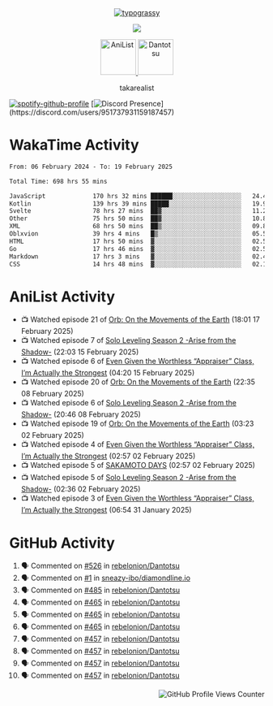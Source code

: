 <div align="center">
<a href="https://github.com/kawarimidoll/typograssy">
    <img alt="typograssy" src="https://typograssy.deno.dev/api?text=%E3%82%B8%E3%83%A7%E3%83%B3%E3%81%A7%E3%81%99%E3%80%82%E3%81%93%E3%82%93%E3%81%AB%E3%81%A1%E3%81%AF%20%20%5E%5E%20sup%20iam%20ibo%20--&&l0=none&l1=82d9d0&l2=027353&l3=038c4c&l4=01402e&bg=none&frame=none&speed=100&comment=">
</a>
</div>
<p align="center">
  <a href="https://skillicons.dev">
    <img src="https://skillicons.dev/icons?i=kotlin,figma,obsidian,androidstudio,vscode,css,html" />
  </a>
</p>

<p align="center">
    <a href="https://anilist.co/user/takarealist112/">
      <img src="https://i.imgur.com/LDvh7Lg.gif" alt="AniList" style="width: 70px; height: auto;">
    </a>
    <a href="https://discord.gg/4HPZ5nAWwM/">
      <img src="https://i.imgur.com/5o3Y9Jb.gif" alt="Dantotsu" style="width: 70px; height: auto;">
    </a>
</p>

<p align="center">
takarealist
</p>

[![spotify-github-profile](https://spotify-github-profile.vercel.app/api/view?uid=216np2gahwfhcjozqmzomew7i&cover_image=true&theme=novatorem&show_offline=true&background_color=121212&interchange=false&bar_color=53b14f&bar_color_cover=true)](https://spotify-github-profile.vercel.app/api/view?uid=216np2gahwfhcjozqmzomew7i&redirect=true)
[![Discord Presence](https://lanyard-profile-readme.vercel.app/api/951737931159187457?theme=dark&bg=Oe1116&animated=false&hideDiscrim=true&borderRadius=30px&idleMessage=currently%20offline...)](https://discord.com/users/951737931159187457)

# WakaTime Activity

<!--START_SECTION:waka-->

```txt
From: 06 February 2024 - To: 19 February 2025

Total Time: 698 hrs 55 mins

JavaScript             170 hrs 32 mins ██████░░░░░░░░░░░░░░░░░░░   24.40 %
Kotlin                 139 hrs 39 mins █████░░░░░░░░░░░░░░░░░░░░   19.98 %
Svelte                 78 hrs 27 mins  ██▓░░░░░░░░░░░░░░░░░░░░░░   11.23 %
Other                  75 hrs 50 mins  ██▓░░░░░░░░░░░░░░░░░░░░░░   10.85 %
XML                    68 hrs 50 mins  ██▒░░░░░░░░░░░░░░░░░░░░░░   09.85 %
Oblxvion               39 hrs 4 mins   █▒░░░░░░░░░░░░░░░░░░░░░░░   05.59 %
HTML                   17 hrs 50 mins  ▓░░░░░░░░░░░░░░░░░░░░░░░░   02.55 %
Go                     17 hrs 46 mins  ▓░░░░░░░░░░░░░░░░░░░░░░░░   02.54 %
Markdown               17 hrs 3 mins   ▓░░░░░░░░░░░░░░░░░░░░░░░░   02.44 %
CSS                    14 hrs 48 mins  ▓░░░░░░░░░░░░░░░░░░░░░░░░   02.12 %
```

<!--END_SECTION:waka-->

# AniList Activity

<!-- ANILIST_ACTIVITY:start -->

-   📺 Watched episode 21 of [Orb: On the Movements of the Earth](https://anilist.co/anime/151514) (18:01 17 February 2025)
-   📺 Watched episode 7 of [Solo Leveling Season 2 -Arise from the Shadow-](https://anilist.co/anime/176496) (22:03 15 February 2025)
-   📺 Watched episode 6 of [Even Given the Worthless “Appraiser” Class, I’m Actually the Strongest](https://anilist.co/anime/178548) (04:20 15 February 2025)
-   📺 Watched episode 20 of [Orb: On the Movements of the Earth](https://anilist.co/anime/151514) (22:35 08 February 2025)
-   📺 Watched episode 6 of [Solo Leveling Season 2 -Arise from the Shadow-](https://anilist.co/anime/176496) (20:46 08 February 2025)
-   📺 Watched episode 19 of [Orb: On the Movements of the Earth](https://anilist.co/anime/151514) (03:23 02 February 2025)
-   📺 Watched episode 4 of [Even Given the Worthless “Appraiser” Class, I’m Actually the Strongest](https://anilist.co/anime/178548) (02:57 02 February 2025)
-   📺 Watched episode 5 of [SAKAMOTO DAYS](https://anilist.co/anime/177709) (02:57 02 February 2025)
-   📺 Watched episode 5 of [Solo Leveling Season 2 -Arise from the Shadow-](https://anilist.co/anime/176496) (02:36 02 February 2025)
-   📺 Watched episode 3 of [Even Given the Worthless “Appraiser” Class, I’m Actually the Strongest](https://anilist.co/anime/178548) (06:54 31 January 2025)

<!-- ANILIST_ACTIVITY:end -->

# GitHub Activity

<!--START_SECTION:activity-->

1. 🗣 Commented on [#526](https://github.com/rebelonion/Dantotsu/pull/526#issuecomment-2481012390) in [rebelonion/Dantotsu](https://github.com/rebelonion/Dantotsu)
2. 🗣 Commented on [#1](https://github.com/sneazy-ibo/diamondline.io/issues/1#issuecomment-2411269955) in [sneazy-ibo/diamondline.io](https://github.com/sneazy-ibo/diamondline.io)
3. 🗣 Commented on [#485](https://github.com/rebelonion/Dantotsu/issues/485#issuecomment-2374839206) in [rebelonion/Dantotsu](https://github.com/rebelonion/Dantotsu)
4. 🗣 Commented on [#465](https://github.com/rebelonion/Dantotsu/issues/465#issuecomment-2257555066) in [rebelonion/Dantotsu](https://github.com/rebelonion/Dantotsu)
5. 🗣 Commented on [#465](https://github.com/rebelonion/Dantotsu/issues/465#issuecomment-2257389149) in [rebelonion/Dantotsu](https://github.com/rebelonion/Dantotsu)
6. 🗣 Commented on [#465](https://github.com/rebelonion/Dantotsu/issues/465#issuecomment-2257388359) in [rebelonion/Dantotsu](https://github.com/rebelonion/Dantotsu)
7. 🗣 Commented on [#457](https://github.com/rebelonion/Dantotsu/issues/457#issuecomment-2256121324) in [rebelonion/Dantotsu](https://github.com/rebelonion/Dantotsu)
8. 🗣 Commented on [#457](https://github.com/rebelonion/Dantotsu/issues/457#issuecomment-2256120426) in [rebelonion/Dantotsu](https://github.com/rebelonion/Dantotsu)
9. 🗣 Commented on [#457](https://github.com/rebelonion/Dantotsu/issues/457#issuecomment-2256119951) in [rebelonion/Dantotsu](https://github.com/rebelonion/Dantotsu)
10. 🗣 Commented on [#457](https://github.com/rebelonion/Dantotsu/issues/457#issuecomment-2256116300) in [rebelonion/Dantotsu](https://github.com/rebelonion/Dantotsu)
<!--END_SECTION:activity-->

<div align="right">
    <img src="https://komarev.com/ghpvc/?username=sneazy-ibo&color=ff6e00&label=Counter&abbreviated=true" alt="GitHub Profile Views Counter">
</div>
